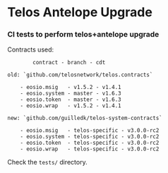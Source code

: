 # Telos Antelope Upgrade

### CI tests to perform telos+antelope upgrade

Contracts used:

            contract - branch - cdt

    old: `github.com/telosnetwork/telos.contracts`

        - eosio.msig   - v1.5.2 - v1.4.1
        - eosio.system - master - v1.6.3
        - eosio.token  - master - v1.6.3
        - eosio.wrap   - v1.5.2 - v1.4.1

    new: `github.com/guilledk/telos-system-contracts`

        - eosio.msig   - telos-specific - v3.0.0-rc2
        - eosio.system - telos-specific - v3.0.0-rc2
        - eosio.token  - telos-specific - v3.0.0-rc2
        - eosio.wrap   - telos-specific - v3.0.0-rc2

Check the `tests/` directory.

